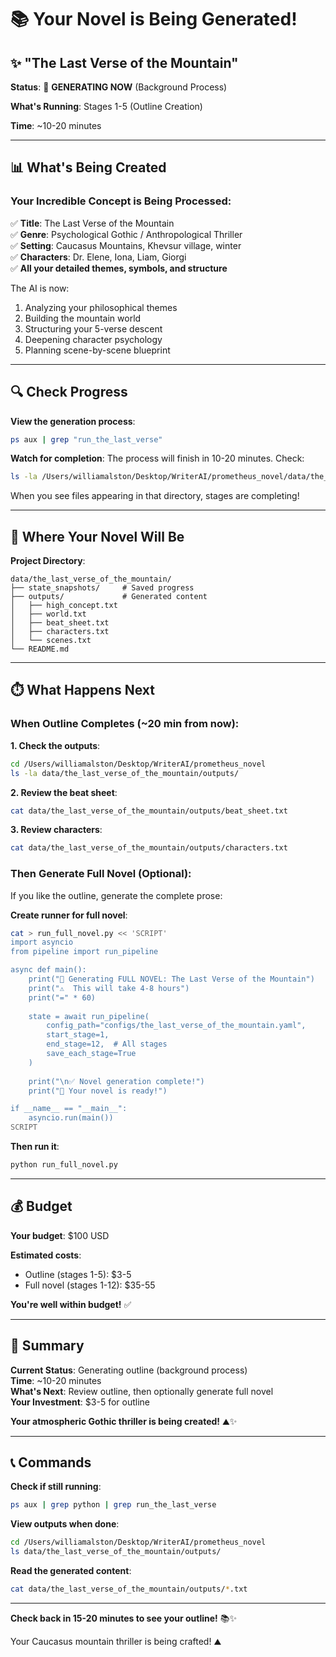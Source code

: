 # 📚 Your Novel is Being Generated!

## ✨ "The Last Verse of the Mountain"

**Status**: 🔄 **GENERATING NOW** (Background Process)

**What's Running**: Stages 1-5 (Outline Creation)

**Time**: ~10-20 minutes

---

## 📊 What's Being Created

### Your Incredible Concept is Being Processed:

✅ **Title**: The Last Verse of the Mountain  
✅ **Genre**: Psychological Gothic / Anthropological Thriller  
✅ **Setting**: Caucasus Mountains, Khevsur village, winter  
✅ **Characters**: Dr. Elene, Iona, Liam, Giorgi  
✅ **All your detailed themes, symbols, and structure**  

The AI is now:
1. Analyzing your philosophical themes
2. Building the mountain world
3. Structuring your 5-verse descent
4. Deepening character psychology
5. Planning scene-by-scene blueprint

---

## 🔍 Check Progress

**View the generation process**:
```bash
ps aux | grep "run_the_last_verse"
```

**Watch for completion**:
The process will finish in 10-20 minutes. Check:
```bash
ls -la /Users/williamalston/Desktop/WriterAI/prometheus_novel/data/the_last_verse_of_the_mountain/
```

When you see files appearing in that directory, stages are completing!

---

## 📂 Where Your Novel Will Be

**Project Directory**:
```
data/the_last_verse_of_the_mountain/
├── state_snapshots/     # Saved progress
├── outputs/             # Generated content
│   ├── high_concept.txt
│   ├── world.txt
│   ├── beat_sheet.txt
│   ├── characters.txt
│   └── scenes.txt
└── README.md
```

---

## ⏱️ What Happens Next

### When Outline Completes (~20 min from now):

**1. Check the outputs**:
```bash
cd /Users/williamalston/Desktop/WriterAI/prometheus_novel
ls -la data/the_last_verse_of_the_mountain/outputs/
```

**2. Review the beat sheet**:
```bash
cat data/the_last_verse_of_the_mountain/outputs/beat_sheet.txt
```

**3. Review characters**:
```bash
cat data/the_last_verse_of_the_mountain/outputs/characters.txt
```

### Then Generate Full Novel (Optional):

If you like the outline, generate the complete prose:

**Create runner for full novel**:
```bash
cat > run_full_novel.py << 'SCRIPT'
import asyncio
from pipeline import run_pipeline

async def main():
    print("🚀 Generating FULL NOVEL: The Last Verse of the Mountain")
    print("⚠️  This will take 4-8 hours")
    print("=" * 60)
    
    state = await run_pipeline(
        config_path="configs/the_last_verse_of_the_mountain.yaml",
        start_stage=1,
        end_stage=12,  # All stages
        save_each_stage=True
    )
    
    print("\n✅ Novel generation complete!")
    print("🎉 Your novel is ready!")

if __name__ == "__main__":
    asyncio.run(main())
SCRIPT
```

**Then run it**:
```bash
python run_full_novel.py
```

---

## 💰 Budget

**Your budget**: $100 USD

**Estimated costs**:
- Outline (stages 1-5): $3-5
- Full novel (stages 1-12): $35-55

**You're well within budget!** ✅

---

## 🎯 Summary

**Current Status**: Generating outline (background process)  
**Time**: ~10-20 minutes  
**What's Next**: Review outline, then optionally generate full novel  
**Your Investment**: $3-5 for outline  

**Your atmospheric Gothic thriller is being created!** ⛰️✨

---

## 📞 Commands

**Check if still running**:
```bash
ps aux | grep python | grep run_the_last_verse
```

**View outputs when done**:
```bash
cd /Users/williamalston/Desktop/WriterAI/prometheus_novel
ls data/the_last_verse_of_the_mountain/outputs/
```

**Read the generated content**:
```bash
cat data/the_last_verse_of_the_mountain/outputs/*.txt
```

---

**Check back in 15-20 minutes to see your outline!** 📚✨

Your Caucasus mountain thriller is being crafted! ⛰️

